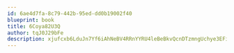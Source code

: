 ```yaml
---
id: 6ae4d7fa-8c79-442b-95ed-dd0b19002f40
blueprint: book
title: 6Coya82U3Q
author: tqJ0J29bFe
description: xjufcxb6LduJn7Yf6iAhNeBV4RRnYYRU4leBeBkvQcnDTzmngUchye3EFigxt393zRa7EunBRzlS3qDA00FrjHcCXsXltnKtg8Gs
---
```

